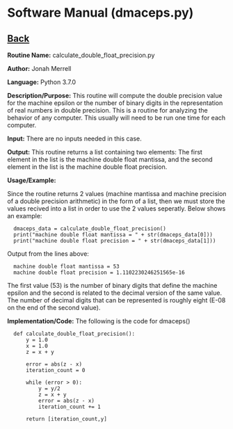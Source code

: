 # Software Manual (dmaceps.py)

## [Back](../softwaremanual)

**Routine Name:**           calculate_double_float_precision.py

**Author:** Jonah Merrell

**Language:** Python 3.7.0

**Description/Purpose:** This routine will compute the double precision value for the machine epsilon or the number of binary 
digits in the representation of real numbers in double precision. This is a routine for analyzing the behavior of any computer.
This usually will need to be run one time for each computer.

**Input:** There are no inputs needed in this case. 

**Output:** This routine returns a list containing two elements: The first element in the list is the machine double float
mantissa, and the second element in the list is the machine double float precision.

**Usage/Example:**

Since the routine returns 2 values (machine mantissa and machine precision of a double precision arithmetic) in the form of a list,
then we must store the values recived into a list in order to use the 2 values seperatly. Below shows an example:

      dmaceps_data = calculate_double_float_precision()
      print("machine double float mantissa = " + str(dmaceps_data[0]))
      print("machine double float precision = " + str(dmaceps_data[1]))

Output from the lines above:

      machine double float mantissa = 53
      machine double float precision = 1.1102230246251565e-16

The first value (53) is the number of binary digits that define the machine epsilon and the second is related to the
decimal version of the same value. The number of decimal digits that can be represented is roughly eight (E-08 on the
end of the second value).

**Implementation/Code:** The following is the code for dmaceps()


      def calculate_double_float_precision():
          y = 1.0
          x = 1.0
          z = x + y
      
          error = abs(z - x)
          iteration_count = 0
      
          while (error > 0):
              y = y/2
              z = x + y
              error = abs(z - x)
              iteration_count += 1
      
          return [iteration_count,y]
